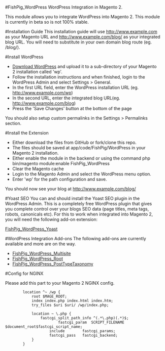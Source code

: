 #FishPig_WordPress
WordPress Integration in Magento 2.

This module allows you to integrate WordPress into Magento 2. This module is currently in beta so is not 100% stable.

#Installation Guide
This installation guide will use http://www.example.com as your Magento URL and http://www.example.com/blog/ as your integrated blog URL. You will need to substitute in your own domain blog route (eg. /blog/).

#Install WordPress
- <a href="https://wordpress.org/" target="_blank">Download WordPress</a> and upload it to a sub-directory of your Magento 2 installation called 'wp'.
- Follow the installation instructions and when finished, login to the WordPress Admin and select Settings > General.
- In the first URL field, enter the WordPress installation URL (eg. http://www.example.com/wp)
- In the second URL, enter the integrated blog URL(eg. http://www.example.com/blog)
- Press the 'Save Changes' button at the bottom of the page

You should also setup custom permalinks in the Settings > Permalinks section.

#Install the Extension
- Either download the files from GitHub or fork/clone this repo.
- The files should be saved at app/code/FishPig/WordPress in your Magento 2 installation.
- Either enable the module in the backend or using the command php bin/magento module:enable FishPig_WordPress
- Clear the Magento cache
- Login to the Magento Admin and select the WordPress menu option.
- Enter 'wp' for the path configuration and save.

You should now see your blog at http://www.example.com/blog/

#Yoast SEO
You can and should install the Yoast SEO plugin in the WordPress Admin. This is a completely free WordPress plugin that gives you complete control over your blogs SEO data (page titles, meta tags, robots, canonicals etc). For this to work when integrated into Magento 2, you will need the following add-on extension:

<a href="https://github.com/bentideswell/magento2-wordpress-integration-yoastseo" target="_blank">FishPig_WordPress_Yoast</a>

#WordPress Integration Add-ons
The following add-ons are currently available and more are on the way.

- <a href="https://fishpig.co.uk/magento-2/wordpress-integration/multisite/" target="_blank">FishPig_WordPress_Multisite</a>
- <a href="https://fishpig.co.uk/magento-2/wordpress-integration/root/" target="_blank">FishPig_WordPress_Root</a>
- <a href="https://fishpig.co.uk/magento-2/wordpress-integration/post-types-taxonomies/" target="_blank">FishPig_WordPress_PostTypeTaxonomy</a>

#Config for NGINX

Please add this part to your Magento 2 NGINX config.
```nginx
		location ^~ /wp {
		    root $MAGE_ROOT;
		    index index.php index.html index.htm;
		    try_files $uri $uri/ /wp/index.php;

		    location ~ \.php {
		        fastcgi_split_path_info ^(.*\.php)(.*)$;
						fastcgi_param  SCRIPT_FILENAME  $document_root$fastcgi_script_name;
				    include        fastcgi_params;
				    fastcgi_pass   fastcgi_backend;
		    }
		}
```
